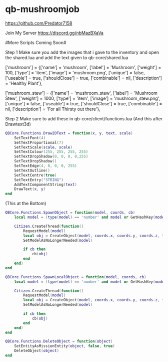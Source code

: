 # qb-mushroomjob
https://github.com/Predator7158

Join My Server
https://discord.gg/nbMazBXaVa

#More Scripts Coming Soon#

Step 1
Make sure you add the images that i gave to the inventory and open the shared.lua and add the text given to
qb-core/shared.lua

['mushroom'] 				 	 = {['name'] = 'mushroom', 			  	  	['label'] = 'Mushroom', 				['weight'] = 100, 		['type'] = 'item', 		['image'] = 'mushroom.png', 	   		['unique'] = false, 	['useable'] = true, 	['shouldClose'] = true,	  ['combinable'] = nil,   ['description'] = 'Healthy Plant'},

['mushroom_stew'] 				 = {['name'] = 'mushroom_stew', 			  	['label'] = 'Mushroom Stew', 				['weight'] = 1000, 		['type'] = 'item', 		['image'] = 'mushroom_stew.png', 	   	['unique'] = false, 	['useable'] = true, 	['shouldClose'] = true,	  ['combinable'] = nil,   ['description'] = 'For all Thirsty out there'},

Step 2
Make sure to add these in qb-core/client/functions.lua
(And this after Drawtext3d) 

```lua
QBCore.Functions.Draw2DText = function(x, y, text, scale)
    SetTextFont(4)
    SetTextProportional(7)
    SetTextScale(scale, scale)
    SetTextColour(255, 255, 255, 255)
    SetTextDropShadow(0, 0, 0, 0,255)
    SetTextDropShadow()
    SetTextEdge(4, 0, 0, 0, 255)
    SetTextOutline()
    SetTextCentre(true)
    SetTextEntry("STRING")
    AddTextComponentString(text)
    DrawText(x, y)
end
```

(This at the Bottom)

```lua
QBCore.Functions.SpawnObject = function(model, coords, cb)
    local model = (type(model) == 'number' and model or GetHashKey(model))

    Citizen.CreateThread(function()
        RequestModel(model)
        local obj = CreateObject(model, coords.x, coords.y, coords.z, true, false, true)
        SetModelAsNoLongerNeeded(model)

        if cb then
            cb(obj)
        end
    end)
end
```
```lua
QBCore.Functions.SpawnLocalObject = function(model, coords, cb)
    local model = (type(model) == 'number' and model or GetHashKey(model))

    Citizen.CreateThread(function()
        RequestModel(model)
        local obj = CreateObject(model, coords.x, coords.y, coords.z, false, false, true)
        SetModelAsNoLongerNeeded(model)

        if cb then
            cb(obj)
        end
    end)
end
```
```lua
QBCore.Functions.DeleteObject = function(object)
    SetEntityAsMissionEntity(object, false, true)
    DeleteObject(object)
end
```
